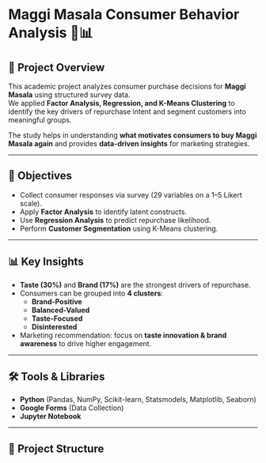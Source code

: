 # Maggi Masala Consumer Behavior Analysis 🍜📊

## 📌 Project Overview
This academic project analyzes consumer purchase decisions for **Maggi Masala** using structured survey data.  
We applied **Factor Analysis, Regression, and K-Means Clustering** to identify the key drivers of repurchase intent and segment customers into meaningful groups.  

The study helps in understanding **what motivates consumers to buy Maggi Masala again** and provides **data-driven insights** for marketing strategies.  

---

## 🎯 Objectives
- Collect consumer responses via survey (29 variables on a 1–5 Likert scale).  
- Apply **Factor Analysis** to identify latent constructs.  
- Use **Regression Analysis** to predict repurchase likelihood.  
- Perform **Customer Segmentation** using K-Means clustering.  

---

## 📊 Key Insights
- **Taste (30%)** and **Brand (17%)** are the strongest drivers of repurchase.  
- Consumers can be grouped into **4 clusters**:  
  - **Brand-Positive**  
  - **Balanced-Valued**  
  - **Taste-Focused**  
  - **Disinterested**  
- Marketing recommendation: focus on **taste innovation & brand awareness** to drive higher engagement.  

---

## 🛠️ Tools & Libraries
- **Python** (Pandas, NumPy, Scikit-learn, Statsmodels, Matplotlib, Seaborn)  
- **Google Forms** (Data Collection)  
- **Jupyter Notebook**  

---

## 📂 Project Structure
